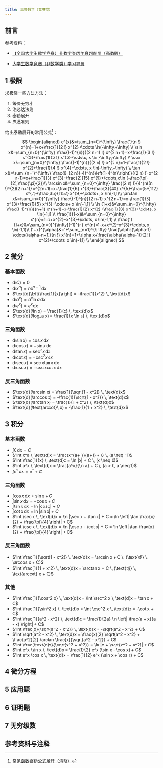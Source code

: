 ```yaml
---
title: 高等数学（竞赛向）
---
```


## 前言

参考资料：

- [【全国大学生数学竞赛】非数学类历年真题刷题（高数版）](https://www.bilibili.com/video/BV1N44y1h7Uh/)

- [大学生数学竞赛（非数学类）学习导航](https://zhuanlan.zhihu.com/p/395552547)

## 1 极限

求极限一些方法方法：

1. 等价无穷小
2. 洛必达法则
3. 泰勒展开
4. 夹逼准则

给出泰勒展开的常用公式[^民间资料]：

$$
\begin{aligned}
e^{x}&=\sum_{n=0}^{\infty} \frac{1}{n !} x^{n}=1+x+\frac{1}{2 !} x^{2}+\cdots \in(-\infty,+\infty) \\
\sin x&=\sum_{n=0}^{\infty} \frac{(-1)^{n}}{(2 n+1) !} x^{2 n+1}=x-\frac{1}{3 !} x^{3}+\frac{1}{5 !} x^{5}+\cdots, x \in(-\infty,+\infty) \\
\cos x&=\sum_{n=0}^{\infty} \frac{(-1)^{n}}{(2 n) !} x^{2 n}=1-\frac{1}{2 !} x^{2}+\frac{1}{4 !} x^{4}+\cdots, x \in(-\infty,+\infty) \\
\tan x&=\sum_{n=1}^{\infty} \frac{B_{2 n}(-4)^{n}\left(1-4^{n}\right)}{(2 n) !} x^{2 n-1}=x+\frac{1}{3} x^{3}+\frac{2}{15} x^{5}+\cdots,x\in (-\frac{\pi}{2},\frac{\pi}{2})\\
\arcsin x&=\sum_{n=0}^{\infty} \frac{(2 n) !}{4^{n}(n !)^{2}(2 n+1)} x^{2n+1}=x+\frac{1}{6} x^{3}+\frac{3}{40} x^{5}+\frac{5}{112} x^{7}+\frac{35}{1152} x^{9}+\cdots+, x \in(-1,1)\\
\arctan x&=\sum_{n=0}^{\infty} \frac{(-1)^{n}}{2 n+1} x^{2 n+1}=x-\frac{1}{3} x^{3}+\frac{1}{5} x^{5}+\cdots+ x \in[-1,1] \\
\ln (1+x)&=\sum_{n=0}^{\infty} \frac{(-1)^{n}}{n+1} x^{n+1}=x-\frac{1}{2} x^{2}+\frac{1}{3} x^{3}+\cdots, x \in(-1,1] \\
\frac{1}{1-x}&=\sum_{n=0}^{\infty} x^{n}=1+x+x^{2}+x^{3}+\cdots, x \in(-1,1) \\
\frac{1}{1+x}&=\sum_{n=0}^{\infty}(-1)^{n} x^{n}=1-x+x^{2}-x^{3}+\cdots, x \in(-1,1)\\
(1+x)^{\alpha}&=1+\sum_{n=1}^{\infty} \frac{\alpha(\alpha-1) \cdots(\alpha-n+1)}{n !} x^{n}=1+\alpha x+\frac{\alpha(\alpha-1)}{2 !} x^{2}+\cdots, x \in(-1,1) \\
\end{aligned}
$$

## 2 微分

### 基本函数

- $\text{d}(C) = 0$
- $\text{d}(x^n) = nx^{n-1} \, \text{d}x$
- $\text{d}\left(\frac{1}{x}\right) = -\frac{1}{x^2} \, \text{d}x$
- $\text{d}(a^x) = a^x \ln a \, \text{d}x$
- $\text{d}(e^x) = e^x \, \text{d}x$
- $\text{d}(\ln x) = \frac{1}{x} \, \text{d}x$
- $\text{d}(\log_a x) = \frac{1}{x \ln a} \, \text{d}x$

### 三角函数

- $\text{d}(\sin x) = \cos x \, \text{d}x$
- $\text{d}(\cos x) = -\sin x \, \text{d}x$
- $\text{d}(\tan x) = \sec^2 x \, \text{d}x$
- $\text{d}(\cot x) = -\csc^2 x \, \text{d}x$
- $\text{d}(\sec x) = \sec x \tan x \, \text{d}x$
- $\text{d}(\csc x) = -\csc x \cot x \, \text{d}x$

### 反三角函数

- $\text{d}(\arcsin x) = \frac{1}{\sqrt{1 - x^2}} \, \text{d}x$
- $\text{d}(\arccos x) = -\frac{1}{\sqrt{1 - x^2}} \, \text{d}x$
- $\text{d}(\arctan x) = \frac{1}{1 + x^2} \, \text{d}x$
- $\text{d}(\text{arccot}\ x) = -\frac{1}{1 + x^2} \, \text{d}x$

## 3 积分

### 基本函数

- $\int 0 \, \text{d}x = C$
- $\int x^a \, \text{d}x = \frac{x^{a+1}}{a+1} + C \, (a \neq -1)$
- $\int \frac{1}{x} \, \text{d}x = \ln |x| + C \, (x \neq 0)$
- $\int a^x \, \text{d}x = \frac{a^x}{\ln a} + C \, (a > 0, a \neq 1)$
- $\int e^x \, \text{d}x = e^x + C$

### 三角函数

- $\int \cos x \, \text{d}x = \sin x + C$
- $\int \sin x \, \text{d}x = -\cos x + C$
- $\int \tan x \, \text{d}x = \ln |\cos x| + C$
- $\int \cot x \, \text{d}x = \ln |\sin x| + C$
- $\int \sec x \, \text{d}x = \ln |\sec x + \tan x| + C = \ln \left| \tan \frac{x}{2} + \frac{\pi}{4} \right| + C$
- $\int \csc x \, \text{d}x = \ln |\csc x - \cot x| + C = \ln \left| \tan \frac{x}{2} + \frac{\pi}{4} \right| + C$

### 反三角函数

- $\int \frac{1}{\sqrt{1 - x^2}} \, \text{d}x = \arcsin x + C \, (\text{或} \, \arccos x + C)$
- $\int \frac{1}{1 + x^2} \, \text{d}x = \arctan x + C \, (\text{或} \, \text{arccot} x + C)$

### 其他

- $\int \frac{1}{\cos^2 x} \, \text{d}x = \int \sec^2 x \, \text{d}x = \tan x + C$
- $\int \frac{1}{\sin^2 x} \, \text{d}x = \int \csc^2 x \, \text{d}x = -\cot x + C$
- $\int \frac{1}{a^2 - x^2} \, \text{d}x = \frac{1}{2a} \ln \left| \frac{a + x}{a - x} \right| + C$
- $\int \frac{x}{\sqrt{a^2 - x^2}} \, \text{d}x = -\sqrt{a^2 - x^2} + C$
- $\int \sqrt{a^2 - x^2} \, \text{d}x = \frac{x}{2} \sqrt{a^2 - x^2} + \frac{a^2}{2} \arctan \frac{x}{\sqrt{a^2 - x^2}} + C$
- $\int \frac{\text{d}x}{\sqrt{x^2 + a^2}} = \ln |x + \sqrt{x^2 + a^2}| + C$
- $\int e^x \sin x \, \text{d}x = \frac{1}{2} e^x (\sin x - \cos x) + C$
- $\int e^x \cos x \, \text{d}x = \frac{1}{2} e^x (\sin x + \cos x) + C$

## 4 微分方程

## 5 应用题

## 6 证明题

## 7 无穷级数

## 参考资料与注释

[^民间资料]: [常见函数泰勒公式展开（清晰）](https://blog.csdn.net/Infinity_07/article/details/113830088)
